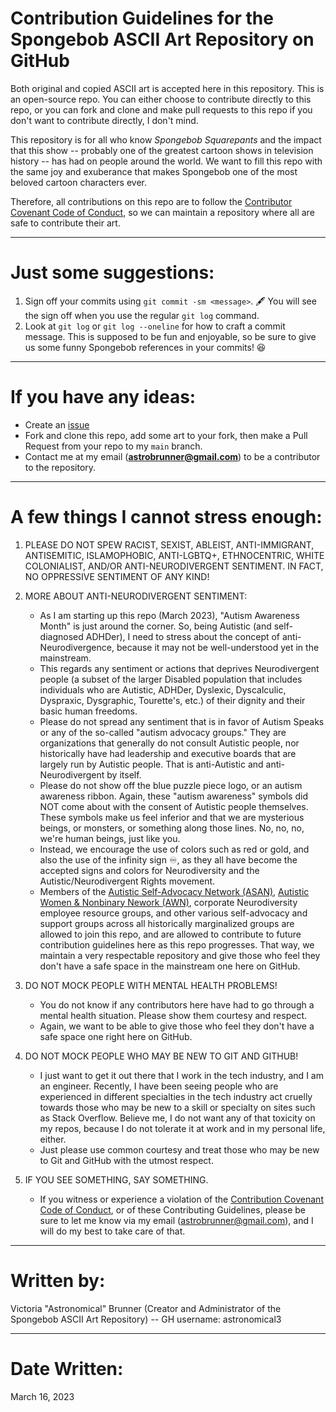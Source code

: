 # Contribution Guidelines for the Spongebob ASCII Art Repository on GitHub

Both original and copied ASCII art is accepted here in this repository.  This is an open-source repo.  You can either choose to contribute directly to this repo, or you can fork and clone and make pull requests to this repo if you don't want to contribute directly, I don't mind.

This repository is for all who know _Spongebob Squarepants_ and the impact that this show -- probably one of the greatest cartoon shows in television history -- has had on people around the world.  We want to fill this repo with the same joy and exuberance that makes Spongebob one of the most beloved cartoon characters ever.

Therefore, all contributions on this repo are to follow the [Contributor Covenant Code of Conduct](CODE_OF_CONDUCT.md), so we can maintain a repository where all are safe to contribute their art.

---

# Just some suggestions:

1. Sign off your commits using `git commit -sm <message>`. 🖋️  You will see the sign off when you use the regular `git log` command.
2. Look at `git log` or `git log --oneline` for how to craft a commit message.  This is supposed to be fun and enjoyable, so be sure to give us some funny Spongebob references in your commits! 😆

---

# If you have any ideas:

- Create an [issue](https://github.com/astronomical3/spongebob-ascii-art/issues)
- Fork and clone this repo, add some art to your fork, then make a Pull Request from your repo to my `main` branch.
- Contact me at my email (**astrobrunner@gmail.com**) to be a contributor to the repository.

---

# A few things I cannot stress enough:

1. PLEASE DO NOT SPEW RACIST, SEXIST, ABLEIST, ANTI-IMMIGRANT, ANTISEMITIC, ISLAMOPHOBIC, ANTI-LGBTQ+, ETHNOCENTRIC, WHITE COLONIALIST, AND/OR ANTI-NEURODIVERGENT SENTIMENT.  IN FACT, NO OPPRESSIVE SENTIMENT OF ANY KIND!

2. MORE ABOUT ANTI-NEURODIVERGENT SENTIMENT:
   - As I am starting up this repo (March 2023), "Autism Awareness Month" is just around the corner.  So, being Autistic (and self-diagnosed ADHDer), I need to stress about the concept of anti-Neurodivergence, because it may not be well-understood yet in the mainstream.
   - This regards any sentiment or actions that deprives Neurodivergent people (a subset of the larger Disabled population that includes individuals who are Autistic, ADHDer, Dyslexic, Dyscalculic, Dyspraxic, Dysgraphic, Tourette's, etc.) of their dignity and their basic human freedoms.
   - Please do not spread any sentiment that is in favor of Autism Speaks or any of the so-called "autism advocacy groups."  They are organizations that generally do not consult Autistic people, nor historically have had leadership and executive boards that are largely run by Autistic people.  That is anti-Autistic and anti-Neurodivergent by itself.
   - Please do not show off the blue puzzle piece logo, or an autism awareness ribbon.  Again, these "autism awareness" symbols did NOT come about with the consent of Autistic people themselves.  These symbols make us feel inferior and that we are mysterious beings, or monsters, or something along those lines.  No, no, no, we're human beings, just like you.
   - Instead, we encourage the use of colors such as red or gold, and also the use of the infinity sign ♾️, as they all have become the accepted signs and colors for Neurodiversity and the Autistic/Neurodivergent Rights movement.
   - Members of the [Autistic Self-Advocacy Network (ASAN)](https://autisticadvocacy.org), [Autistic Women & Nonbinary Nework (AWN)](https://awnnetwork.org), corporate Neurodiversity employee resource groups, and other various self-advocacy and support groups across all historically marginalized groups are allowed to join this repo, and are allowed to contribute to future contribution guidelines here as this repo progresses.  That way, we maintain a very respectable repository and give those who feel they don't have a safe space in the mainstream one here on GitHub.

3. DO NOT MOCK PEOPLE WITH MENTAL HEALTH PROBLEMS!
   - You do not know if any contributors here have had to go through a mental health situation.  Please show them courtesy and respect.
   - Again, we want to be able to give those who feel they don't have a safe space one right here on GitHub.

4. DO NOT MOCK PEOPLE WHO MAY BE NEW TO GIT AND GITHUB!
   - I just want to get it out there that I work in the tech industry, and I am an engineer.  Recently, I have been seeing people who are experienced in different specialties in the tech industry act cruelly towards those who may be new to a skill or specialty on sites such as Stack Overflow.  Believe me, I do not want any of that toxicity on my repos, because I do not tolerate it at work and in my personal life, either.
   - Just please use common courtesy and treat those who may be new to Git and GitHub with the utmost respect.

5. IF YOU SEE SOMETHING, SAY SOMETHING.
   - If you witness or experience a violation of the [Contribution Covenant Code of Conduct](CODE_OF_CONDUCT.md), or of these Contributing Guidelines, please be sure to let me know via my email (astrobrunner@gmail.com), and I will do my best to take care of that.

---

# Written by:

Victoria "Astronomical" Brunner (Creator and Administrator of the Spongebob ASCII Art Repository) -- GH username: astronomical3

---

# Date Written:

March 16, 2023



